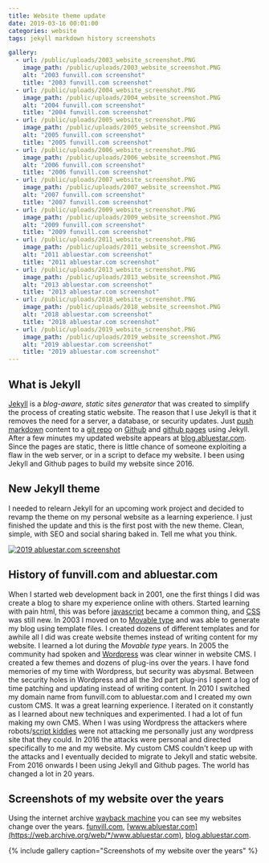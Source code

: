 ```yaml
---
title: Website theme update
date: 2019-03-16 00:01:00
categories: website
tags: jekyll markdown history screenshots

gallery:
  - url: /public/uploads/2003_website_screenshot.PNG
    image_path: /public/uploads/2003_website_screenshot.PNG
    alt: "2003 funvill.com screenshot"
    title: "2003 funvill.com screenshot"
  - url: /public/uploads/2004_website_screenshot.PNG
    image_path: /public/uploads/2004_website_screenshot.PNG
    alt: "2004 funvill.com screenshot"
    title: "2004 funvill.com screenshot"
  - url: /public/uploads/2005_website_screenshot.PNG
    image_path: /public/uploads/2005_website_screenshot.PNG
    alt: "2005 funvill.com screenshot"
    title: "2005 funvill.com screenshot"
  - url: /public/uploads/2006_website_screenshot.PNG
    image_path: /public/uploads/2006_website_screenshot.PNG
    alt: "2006 funvill.com screenshot"
    title: "2006 funvill.com screenshot"
  - url: /public/uploads/2007_website_screenshot.PNG
    image_path: /public/uploads/2007_website_screenshot.PNG
    alt: "2007 funvill.com screenshot"
    title: "2007 funvill.com screenshot"
  - url: /public/uploads/2009_website_screenshot.PNG
    image_path: /public/uploads/2009_website_screenshot.PNG
    alt: "2009 funvill.com screenshot"
    title: "2009 funvill.com screenshot"
  - url: /public/uploads/2011_website_screenshot.PNG
    image_path: /public/uploads/2011_website_screenshot.PNG
    alt: "2011 abluestar.com screenshot"
    title: "2011 abluestar.com screenshot"
  - url: /public/uploads/2013_website_screenshot.PNG
    image_path: /public/uploads/2013_website_screenshot.PNG
    alt: "2013 abluestar.com screenshot"
    title: "2013 abluestar.com screenshot"
  - url: /public/uploads/2018_website_screenshot.PNG
    image_path: /public/uploads/2018_website_screenshot.PNG
    alt: "2018 abluestar.com screenshot"
    title: "2018 abluestar.com screenshot"
  - url: /public/uploads/2019_website_screenshot.PNG
    image_path: /public/uploads/2019_website_screenshot.PNG
    alt: "2019 abluestar.com screenshot"
    title: "2019 abluestar.com screenshot"
---
```


## What is Jekyll

[Jekyll](https://jekyllrb.com/) is a *blog-aware, static sites generator* that was created to simplify the process of creating static website. The reason that I use Jekyll is that it removes the need for a server, a database, or security updates. Just [push](https://git-scm.com/docs/git-push) [markdown](https://en.wikipedia.org/wiki/Markdown) content to a [git repo](https://github.com/funvill/funvill.github.io) on [Github](https://github.com/) and [github pages](https://pages.github.com/) using Jekyll. After a few minutes my updated website appears at [blog.abluestar.com](http://blog.abluestar.com/). Since the pages are static, there is little chance of someone exploiting a flaw in the web server, or in a script to deface my website. I been using Jekyll and Github pages to build my website since 2016.

## New Jekyll theme

I needed to relearn Jekyll for an upcoming work project and decided to revamp the theme on my personal website as a learning experience. I just finished the update and this is the first post with the new theme. Clean, simple, with SEO and social sharing baked in. Tell me what you think. 

[![2019 abluestar.com screenshot](/public/uploads/2019_website_screenshot.PNG)](/public/uploads/2019_website_screenshot.PNG)

## History of funvill.com and abluestar.com

When I started web development back in 2001, one the first things I did was create a blog to share my experience online with others. Started learning with pain html, this was before [javascript](https://www.javascript.com/) became a common thing, and [CSS](https://developer.mozilla.org/en-US/docs/Web/CSS) was still new. In 2003 I moved on to [Movable type](https://www.movabletype.org/) and was able to generate my blog using template files. I created dozens of different templates and for awhile all I did was create website themes instead of writing content for my website. I learned a lot during the *Movable type* years. In 2005 the community had spoken and [Wordpress](https://wordpress.com/) was clear winner in website CMS. I created a few themes and dozens of plug-ins over the years. I have fond memories of my time with Wordpress, but security was abysmal. Between the security holes in Wordpress and all the 3rd part plug-ins I spent a log of time patching and updating instead of writing content. In 2010 I switched my domain name from funvill.com to abluestar.com and I created my own custom CMS. It was a great learning experience. I iterated on it constantly as I learned about new techniques and experimented. I had a lot of fun making my own CMS. When I was using Wordpress the attackers where robots/[script kiddies](https://en.wikipedia.org/wiki/Script_kiddie) were not attacking me personally just any wordpress site that they could. In 2016 the attacks were personal and directed specifically to me and my website. My custom CMS couldn't keep up with the attacks and I eventually decided to migrate to Jekyll and static website. From 2016 onwards I been using Jekyll and Github pages. The world has changed a lot in 20 years.

## Screenshots of my website over the years

Using the internet archive [wayback machine](https://web.archive.org/) you can see my websites change over the years. [funvill.com](https://web.archive.org/web/*/http://www.funvill.com), [www.abluestar.com](https://web.archive.org/web/*/www.abluestar.com), [blog.abluestar.com](https://web.archive.org/web/*/blog.abluestar.com).

{% include gallery caption="Screenshots of my website over the years" %}
